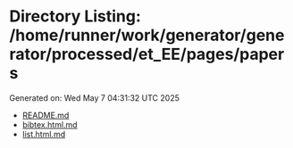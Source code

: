 # Directory Listing: /home/runner/work/generator/generator/processed/et_EE/pages/papers
Generated on: Wed May  7 04:31:32 UTC 2025

- [README.md](README.md)
- [bibtex.html.md](bibtex.html.md)
- [list.html.md](list.html.md)
